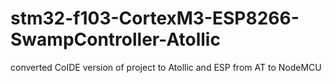 # stm32-f103-CortexM3-ESP8266-SwampController-Atollic
converted CoIDE version of project to Atollic and ESP from AT to NodeMCU
